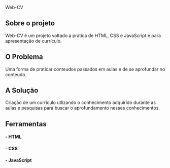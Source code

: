 Web-CV
<h2>Sobre o projeto</h2>
Web-CV é um projeto voltado a pratica de HTML, CSS e JavaScript e para apresentação de currículo.
<h2>O Problema</h2>
Uma forma de praticar conteudos passados em aulas e de se aprofundar no conteudo.
<h2>A Solução</h2>
Criação de um currículo utlizando o conhecimento adquirido durante as aulas e pesquisas para buscar o aprofundamento nesses conhecimentos.
<h2>Ferramentas</h2>
 <h4>- HTML</h4>
 <h4>- CSS</h4>
 <h4>- JavaScript</h4>
